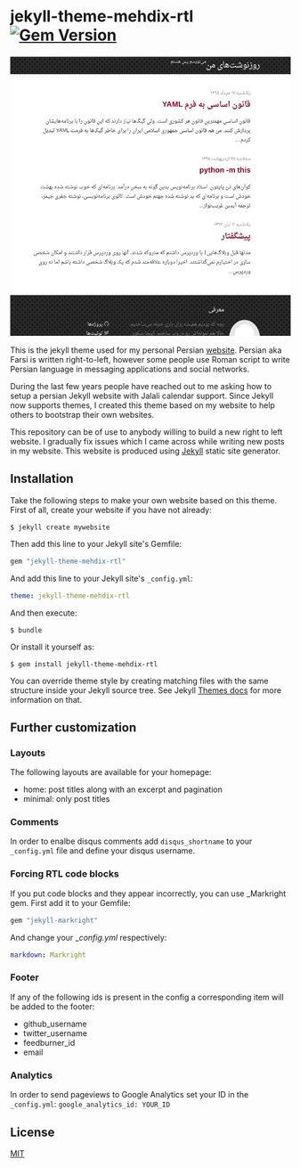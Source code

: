 # jekyll-theme-mehdix-rtl [![Gem Version](https://badge.fury.io/rb/jekyll-theme-mehdix-rtl.svg)](https://badge.fury.io/rb/jekyll-theme-mehdix-rtl)

![](screenshot.png)

This is the jekyll theme used for my personal Persian [website](http://mehdix.ir). Persian aka Farsi is written right-to-left, however some people use Roman script to write Persian language in messaging applications and social networks.

During the last few years people have reached out to me asking how to setup a persian Jekyll website with Jalali calendar support. Since Jekyll now supports themes, I created this theme based on my website to help others to bootstrap their own websites.

This repository can be of use to anybody willing to build a new right to left website. I gradually fix issues which I came across while writing new posts in my website. This website is produced using [Jekyll](http://jekyllrb.com/) static site generator.

## Installation

Take the following steps to make your own website based on this theme. First of all, create your website if you have not already:


    $ jekyll create mywebsite


Then add this line to your Jekyll site's Gemfile:

```ruby
gem "jekyll-theme-mehdix-rtl"
```

And add this line to your Jekyll site's `_config.yml`:

```yaml
theme: jekyll-theme-mehdix-rtl
```

And then execute:

    $ bundle

Or install it yourself as:

    $ gem install jekyll-theme-mehdix-rtl


You can override theme style by creating matching files with the same structure inside your Jekyll source tree. See Jekyll [Themes docs](https://jekyllrb.com/docs/themes/) for more information on that.


## Further customization
### Layouts
The following layouts are available for your homepage:
- home: post titles along with an excerpt and pagination
- minimal: only post titles

### Comments
In order to enalbe disqus comments add `disqus_shortname` to your `_config.yml` file and define your disqus username.

### Forcing RTL code blocks
If you put code blocks and they appear incorrectly, you can use _Markright gem. First add it to your Gemfile:

```ruby
gem "jekyll-markright"
```

And change your __config.yml_ respectively:

```yaml
markdown: Markright
```

### Footer
If any of the following ids is present in the config a corresponding item will be added to the footer:

- github_username
- twitter_username
- feedburner_id
- email

### Analytics
In order to send pageviews to Google Analytics set your ID in the `_config.yml`: `google_analytics_id: YOUR_ID`


## License

[MIT](http://opensource.org/licenses/MIT)
